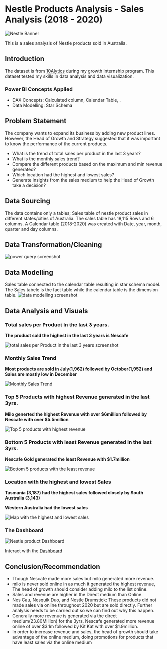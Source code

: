 # Nestle Products Analysis - Sales Analysis (2018 - 2020)

![Nestle Banner](./images/Nestle_Banner-01.jpg)

This is a sales analysis of Nestle products sold in Australia.

## Introduction
The dataset is from [10Alytics](https://www.linkedin.com/company/10alytics/) during my growth internship program.  This dataset tested my skills in data analysis and data visualization.

### Power BI Concepts Applied
- DAX Concepts: Calculated column, Calendar Table, .
- Data Modelling: Star Schema

## Problem Statement
The company wants to expand its business by adding new product lines. However, the Head of Growth and Strategy suggested that it was important to know the performance of the current products.
- What is the trend of total sales per product in the last 3 years?
- What is the monthly sales trend?
- Compare the different products based on the maximum and min revenue generated?
- Which location had the highest and lowest sales?
- Generate insights from the sales medium to help the Head of Growth take a decision?

## Data Sourcing
The data contains only a tables; Sales table of nestle product sales in different states/cities of Australia. The sales table has 18,115 Rows and 6 columns.
A Calendar table (2018-2020) was created with Date, year, month, quarter and day columns.

## Data Transformation/Cleaning
![power query screenshot](./images/query.png)

## Data Modelling
Sales table connected to the calendar table resulting in star schema model. The Sales tabele is the fact table while the calendar table is the dimension table.
![data modelling screenshot](./images/model.png)

## Data Analysis and Visuals

### Total sales per Product in the last 3 years.
**The product sold the highest in the last 3 years is Nescafe**

![total sales per Product in the last 3 years screenshot](./images/Sales_Prod_yr.png)

### Monthly Sales Trend
**Most products are sold in July(1,962) followed by October(1,952) and  Sales are mostly low in December**

![Monthly Sales Trend](./images/Sales_Month.png)

### Top 5 Products with highest Revenue generated in the last 3yrs.
**Milo generted the highest Revenue with over $6million followed by Nescafe with over $5.5million**

![Top 5 products with highest revenue](./images/top5_products.png)

### Bottom 5 Products with least Revenue generated in the last 3yrs.
**Nescafe Gold generated the least Revenue with $1.7million**

![Bottom 5 products with the least revenue](./images/Bottom5_products.png)

### Location with the highest and lowest Sales
**Tasmania (3,187) had the highest sales followed closely by South Australia (3,143)**

**Western Australia had the lowest sales**

![Map with the highest and lowest sales](./images/map.png)

### The Dashboard
![Nestle product Dashboard](./images/Dashboard.png)

Interact with the [Dashboard](https://app.powerbi.com/view?r=eyJrIjoiYjQzMjliNzQtYmY4MC00OTEzLTgxY2YtNzI3YTU0NTE5MjdlIiwidCI6ImM3ZTFiYjRlLTU1OTYtNDQyZS1iYThiLWM1MDUzOWZlZjUyZCJ9)

## Conclusion/Recommendation
- Though Nescafe made more sales but milo generated more revenue. 
- milo is never sold online in as much it generated the highest revenue, The head of growth should consider adding milo to the list online.
-  Sales and revenue are higher in the Direct medium than Online.
- Nes Cau, Nesquik Duo, and Nestle Drumstick: These products did not made sales via online throughout 2020 but are sold directly. Further analysis needs to be carried out so we can find out why this happen.
- Generally more revenue is generated via the direct medium(23.80Million) for the 3yrs. Nescafe generated more revenue online of over $3.1m followed by Kit Kat with over $1.9million.
- In order to increase revenue and sales, the head of growth should take advantage of the online medium, doing promotions for products that have least sales via the online medium 




